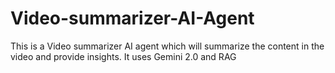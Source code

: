 # Video-summarizer-AI-Agent
This is a Video summarizer AI agent which will summarize the content in the video and provide insights. It uses Gemini 2.0 and RAG
